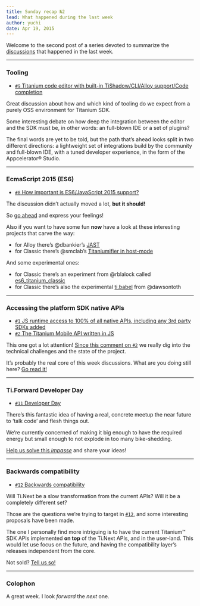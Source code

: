 ```yaml
---
title: Sunday recap №2
lead: What happened during the last week
author: yuchi
date: Apr 19, 2015
---
```


Welcome to the second post of a series devoted to summarize the
[discussions][discuss] that happened in the last week.

[discuss]: https://github.com/TiForward/discuss/issues

- - -

### Tooling

- [`#9` Titanium code editor with built-in TiShadow/CLI/Alloy support/Code completion][issue-9]

Great discussion about how and which kind of tooling do we expect from a purely
OSS environment for Titanium SDK.

Some interesting debate on how deep the integration between the editor and the
SDK must be, in other words: an full-blown IDE or a set of plugins?

The final words are yet to be told, but the path that’s ahead looks split in
two different directions: a lightweight set of integrations build by the
community and full-blown IDE, with a tuned developer experience, in the form
of the Appcelerator® Studio.

- - -

### EcmaScript 2015 (ES6)

- [`#8` How important is ES6/JavaScript 2015 support?][issue-8]

The discussion didn’t actually moved a lot, **but it should!**

So [go ahead][issue-8] and express your feelings!

Also if you want to have some fun **now** have a look at these interesting
projects that carve the way:

- for Alloy there’s @dbankier’s [JAST](https://github.com/dbankier/JAST)
- for Classic there’s @smclab’s [Titaniumifier in host-mode](https://github.com/smclab/titaniumifier/wiki/Host-mode#usage-with-babeljs)

And some experimental ones:

- for Classic there’s an experiment from @rblalock called [es6_titanium_classic](https://github.com/rblalock/es6_titanium_classic)
- for Classic there’s also the experimental [ti.babel](https://github.com/dawsontoth/ti.babel) from @dawsontoth

- - -

### Accessing the platform SDK native APIs

- [`#1` JS runtime access to 100% of all native APIs, including any 3rd party SDKs added][issue-1]
- [`#2` The Titanium Mobile API written in JS][issue-2]

This one got a lot attention! [Since this comment on `#2`][jh-comment-on-apis] we really
dig into the technical challenges and the state of the project.

It’s probably the real core of this week discussions. What are you doing still
here? [Go read it!][issue-2]

[jh-comment-on-apis]: https://github.com/TiForward/discuss/issues/2#issuecomment-93142598

- - -

### Ti.Forward Developer Day

- [`#11` Developer Day][issue-11]

There’s this fantastic idea of having a real, concrete meetup the near future
to ‘talk code’ and flesh things out.

We‘re currently concerned of making it big enough to have the required energy
but small enough to not explode in too many bike-shedding.

[Help us solve this *impasse*][issue-11] and share your ideas!

- - -

### Backwards compatibility

- [`#12` Backwards compatibility][issue-12]

Will Ti.Next be a slow transformation from the current APIs? Will it be a
completely different set?

Those are the questions we’re trying to target in [`#12`][issue-12], and some
interesting proposals have been made.

The one I personally find more intriguing is to have the current Titanium™ SDK
APIs implemented **on top** of the Ti.Next APIs, and in the user-land. This
would let use focus on the future, and having the compatibility layer’s
releases independent from the core.

Not sold? [Tell us so!][issue-12]

- - -

### Colophon

A great week. I look *forward* the *next* one.

[issue-1]: https://github.com/TiForward/discuss/issues/1
[issue-2]: https://github.com/TiForward/discuss/issues/2
[issue-3]: https://github.com/TiForward/discuss/issues/3
[issue-4]: https://github.com/TiForward/discuss/issues/4
[issue-5]: https://github.com/TiForward/discuss/issues/5
[issue-6]: https://github.com/TiForward/discuss/issues/6
[issue-7]: https://github.com/TiForward/discuss/issues/7
[issue-8]: https://github.com/TiForward/discuss/issues/8
[issue-9]: https://github.com/TiForward/discuss/issues/9
[issue-11]: https://github.com/TiForward/discuss/issues/11
[issue-12]: https://github.com/TiForward/discuss/issues/12
